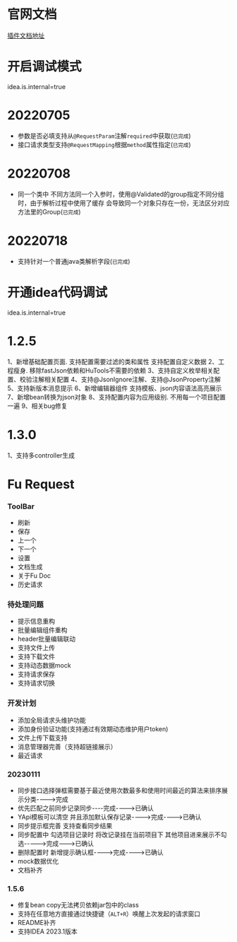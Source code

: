 # 官网文档

[插件文档地址](https://plugins.jetbrains.com/docs/intellij/welcome.html)

# 开启调试模式
idea.is.internal=true

# 20220705

- 参数是否必填支持从`@RequestParam`注解`required`中获取(`已完成`)
- 接口请求类型支持`@RequestMapping`根据`method`属性指定(`已完成`)

# 20220708

- 同一个类中 不同方法同一个入参时，使用@Validated的group指定不同分组时，由于解析过程中使用了缓存
  会导致同一个对象只存在一份，无法区分对应方法里的Group(`已完成`)

# 20220718

- 支持针对一个普通java类解析字段(`已完成`)

# 开通idea代码调试

idea.is.internal=true

# 1.2.5

1、新增基础配置页面. 支持配置需要过滤的类和属性 支持配置自定义数据
2、工程瘦身. 移除fastJson依赖和HuTools不需要的依赖
3、支持自定义枚举相关配置、校验注解相关配置
4、支持@JsonIgnore注解、支持@JsonProperty注解
5、支持新版本消息提示
6、新增编辑器组件 支持模板、json内容语法高亮展示
7、新增bean转换为json对象
8、支持配置内容为应用级别. 不用每一个项目配置一遍
9、相关bug修复

# 1.3.0

1、支持多controller生成

# Fu Request

### ToolBar

- 刷新
- 保存
- 上一个
- 下一个
- 设置
- 文档生成
- 关于Fu Doc
- 历史请求

### 待处理问题

- 提示信息重构
- 批量编辑组件重构
- header批量编辑联动
- 支持文件上传
- 支持下载文件
- 支持动态数据mock
- 支持请求保存
- 支持请求切换

### 开发计划

- 添加全局请求头维护功能
- 添加身份验证功能(支持通过有效期动态维护用户token)
- 文件上传下载支持
- 消息管理器完善（支持超链接展示）
- 最近请求

### 20230111

- 同步接口选择弹框需要基于最近使用次数最多和使用时间最近的算法来排序展示分类---->完成
- 优先匹配之前同步记录同步----完成---->已确认
- YApi模板可以清空 并且添加默认保存记录---->完成---->已确认
- 同步提示框完善 支持查看同步结果
- 同步配置中 勾选项目记录时 将改记录挂在当前项目下 其他项目进来展示不勾选----->完成--->已确认
- 删除配置时 新增提示确认框---->完成---->已确认
- mock数据优化
- 文档补齐


### 1.5.6
- 修复bean copy无法拷贝依赖jar包中的class
- 支持在任意地方直接通过快捷键（`ALT+R`）唤醒上次发起的请求窗口
- README补齐
- 支持IDEA 2023.1版本
